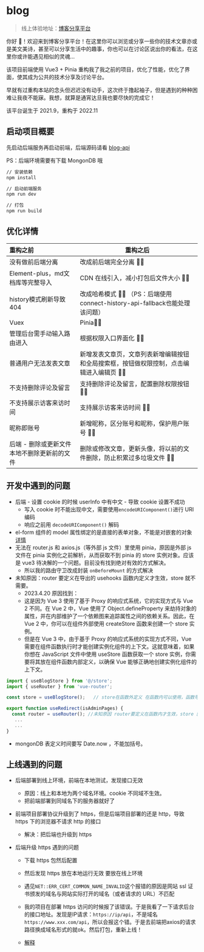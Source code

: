 # blog

> 线上体验地址：[博客分享平台](https://wangzhengkang.cool/#/)

你好 👋！欢迎来到博客分享平台！在这里你可以浏览或分享一些你的技术文章亦或是美文美诗，甚至可以分享生活中的趣事，你也可以在讨论区说出你的看法，在这里你或许能遇见相似的灵魂...

该项目前端使用 Vue3 + Pinia 重构我了我之前的项目，优化了性能，优化了界面，使其成为公共的技术分享及讨论平台。

早就有过重构本站的念头但迟迟没有动手，这次终于撸起袖子，但是遇到的种种困难让我夜不能寐。我想，就算是通宵达旦我也要尽快的完成它！

该平台诞生于 2021.9，重构于 2022.11

## 启动项目概要

先启动后端服务再启动前端，后端源码请看 [blog-api](https://github.com/kid-kang/blog-api)

PS：后端环境需要有下载 MongonDB 哦

```sh
// 安装依赖
npm install
```

```sh
// 启动前端服务
npm run dev
```

```sh
// 打包
npm run build
```



## 优化详情

| 重构之前                                    | 重构之后                                                     |
| :------------------------------------------ | ------------------------------------------------------------ |
| 没有做前后端分离                            | 改成前后端完全分离 ✋🏻                                        |
| Element-plus，md文档库等完整导入            | CDN 在线引入，减小打包后文件大小 ✋🏻                          |
| history模式刷新导致 404                     | 改成哈希模式 ✋🏻 （PS：后端使用connect-history-api-fallback也能处理该问题） |
| Vuex                                        | Pinia✋🏻                                                      |
| 管理后台需手动输入路由进入                  | 根据权限入口界面化 ✋🏻                                        |
| 普通用户无法发表文章                        | 新增发表文章页，文章列表新增编辑按钮和全局搜索框，按钮做权限控制，点击编辑进入编辑页 ✋🏻 |
| 不支持删除评论及留言                        | 支持删除评论及留言，配置删除权限按钮 ✋🏻                      |
| 不支持展示访客来访时间                      | 支持展示访客来访时间 ✋🏻                                      |
| 昵称即账号                                  | 新增昵称，区分账号和昵称，保护用户账号 ✋🏻                    |
| 后端 - 删除或更新文件本地不删除更新前的文件 | 删除或修改文章，更新头像，将以前的文件删除，防止积累过多垃圾文件 ✋🏻 |

## 开发中遇到的问题

- 后端 - 设置 cookie 的时候 userInfo 中有中文 - 导致 cookie 设置不成功
  -  写入 cookie 时不能出现中文，需要使用`encodeURIComponent()`进行 URI 编码
  - 响应之前用 `decodeURIComponent()` 解码
- el-form 组件的 model 属性绑定的是直接的表单对象，不能是对嵌套的对象  [详情](https://blog.csdn.net/weixin_42190844/article/details/121532087)
- 无法在 router.js 和 axios.js（等外部 js 文件）里使用 pinia，原因是外部 js 文件在 pinia 实例化之前解析，从而获取不到 pinia 的 store 实例对象。应该是 vue3 待决解的一个问题。目前没有找到绝对有效的方式解决。
  - 所以我的路由守卫改成封装 `onBeforeMount` 的方式解决
- 未知原因：router 要定义在导出的 usehooks 函数内定义才生效，store 就不需要。
  - 2023.4.20 原因找到：
  - 这是因为 Vue 3 使用了基于 Proxy 的响应式系统，它的实现方式与 Vue 2 不同。在 Vue 2 中，Vue 使用了 Object.defineProperty 来劫持对象的属性，并在内部维护了一个依赖图来追踪属性之间的依赖关系。因此，在 Vue 2 中，你可以在组件外部使用 createStore 函数来创建一个 store 实例。
  - 但是在 Vue 3 中，由于基于 Proxy 的响应式系统的实现方式不同，Vue 需要在组件函数执行时才能创建实例化组件的上下文。这就意味着，如果你想在 JavaScript 文件中使用 useStore 函数获取一个 store 实例，你需要将其放在组件函数内部定义，以确保 Vue 能够正确地创建实例化组件的上下文。

```js
import { useBlogStore } from '@/store';
import { useRouter } from 'vue-router';

const store = useBlogStore();	// store在函数外定义 在函数内可以使用，函数导出有效

export function useRedirect(isAdminPages) {
  const router = useRouter(); //未知原因 router要定义在函数内才生效，store 就不需要。
   ...
   ...
}
```

- mongonDB 表定义时间要写 Date.now ，不能加括号。

## 上线遇到的问题

- 后端部署到线上环境，前端在本地测试，发现接口无效
  - 原因：线上和本地为两个域名环境。cookie 不同域不生效。
  - 把前端部署到同域名下的服务器就好了
- 前端项目部署协议升级到了 https，但是后端项目部署的还是 http，导致 https 下的浏览器不请求 http 的接口

  - 解决：把后端也升级到 https

- 后端升级 https 遇到的问题

  - 下载 https 包然后配置
  - 然后发现 https 放在本地运行无效 要放在线上环境
  - 遇见`NET::ERR_CERT_COMMON_NAME_INVALID`这个报错的原因是网站 ssl 证书颁发的域名与网站实际打开的域名（或者请求的 URL）不匹配

  - 我的项目在部署 https 访问的时候报了该错误。于是我看了一下请求后台的接口地址。发现是IP请求：`https://ip/api`，不是域名`https://www.xxx.com/api`，所以会报这个错。于是去前端把axios的请求路径换成域名形式的就ok。然后打包，重新上线！
  - [解释](https://blog.csdn.net/xzwwjl1314/article/details/105006707)
